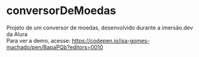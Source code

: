 # conversorDeMoedas
Projeto de um conversor de moedas, desenvolvido durante a imersão.dev da Alura <br>
Para ver a demo, acesse: https://codepen.io/isa-gomes-machado/pen/BapaPQb?editors=0010

